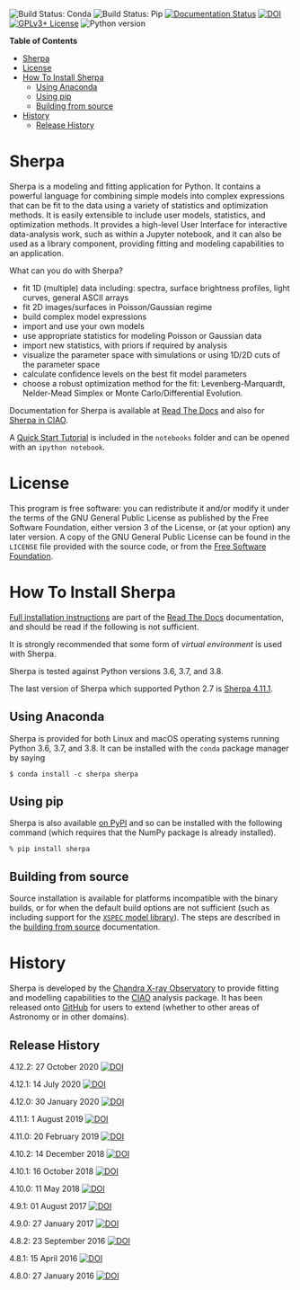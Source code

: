 ![Build Status: Conda](https://github.com/sherpa/sherpa/workflows/Conda%20CI/badge.svg)
![Build Status: Pip](https://github.com/sherpa/sherpa/workflows/Pip%20CI/badge.svg)
[![Documentation Status](https://readthedocs.org/projects/sherpa/badge/)](https://sherpa.readthedocs.io/)
[![DOI](https://zenodo.org/badge/683/sherpa/sherpa.svg)](https://zenodo.org/badge/latestdoi/683/sherpa/sherpa)
[![GPLv3+ License](https://img.shields.io/badge/license-GPLv3+-blue.svg)](https://www.gnu.org/copyleft/gpl.html)
![Python version](https://img.shields.io/badge/Python-3.6,3.7,3.8-green.svg?style=flat)

<!-- TOC *generated with [DocToc](https://github.com/thlorenz/doctoc)* -->
**Table of Contents**

- [Sherpa](#sherpa)
- [License](#license)
- [How To Install Sherpa](#how-to-install-sherpa)
  - [Using Anaconda](#using-anaconda)
  - [Using pip](#using-pip)
  - [Building from source](#building-from-source)
- [History](#history)
  - [Release History](#release-history)
  
<!-- END doctoc generated TOC please keep comment here to allow auto update -->


Sherpa
======

Sherpa is a modeling and fitting application for Python. It contains a
powerful language for combining simple models into complex expressions
that can be fit to the data using a variety of statistics and
optimization methods.  It is easily extensible to include user models,
statistics, and optimization methods.  It provides a high-level User
Interface for interactive data-analysis work, such as within a
Jupyter notebook, and it can also be used as a library component,
providing fitting and modeling capabilities to an application.

What can you do with Sherpa?

- fit 1D (multiple) data including: spectra, surface brightness profiles, light curves, general ASCII arrays
- fit 2D images/surfaces in Poisson/Gaussian regime
- build complex model expressions
- import and use your own models
- use appropriate statistics for modeling Poisson or Gaussian data
- import new statistics, with priors if required by analysis
- visualize the parameter space with simulations or using 1D/2D cuts of the parameter space
- calculate confidence levels on the best fit model parameters
- choose a robust optimization method for the fit: Levenberg-Marquardt, Nelder-Mead Simplex or Monte Carlo/Differential Evolution.

Documentation for Sherpa is available at
[Read The Docs](https://sherpa.readthedocs.io/)
and also for [Sherpa in CIAO](http://cxc.harvard.edu/sherpa/).

A [Quick Start Tutorial](http://nbviewer.ipython.org/github/sherpa/sherpa/tree/master/notebooks/SherpaQuickStart.ipynb)
is included in the `notebooks` folder and can be opened with an `ipython notebook`.

License
=======

This program is free software: you can redistribute it and/or modify it under
the terms of the GNU General Public License as published by the Free Software
Foundation, either version 3 of the License, or (at your option) any later
version. A copy of the GNU General Public License can be found in the
`LICENSE` file provided with the source code, or from the
[Free Software Foundation](http://www.gnu.org/licenses/).

How To Install Sherpa
=====================

[Full installation instructions](https://sherpa.readthedocs.io/en/latest/install.html)
are part of the [Read The Docs](https://sherpa.readthedocs.io/)
documentation, and should be read if the following is not sufficient.

It is strongly recommended that some form of *virtual environment* is
used with Sherpa.

Sherpa is tested against Python versions 3.6, 3.7, and 3.8.

The last version of Sherpa which supported Python 2.7 is
[Sherpa 4.11.1](https://doi.org/10.5281/zenodo.3358134).

Using Anaconda
--------------

Sherpa is provided for both Linux and macOS operating systems running
Python 3.6, 3.7, and 3.8. It can be installed with the `conda`
package manager by saying

    $ conda install -c sherpa sherpa

Using pip
---------

Sherpa is also available
[on PyPI](https://pypi.python.org/pypi/sherpa) and so can be installed
with the following command (which requires that the NumPy package is
already installed).

    % pip install sherpa

Building from source
--------------------

Source installation is available for platforms incompatible with the
binary builds, or for when the default build options are not sufficient
(such as including support for the
[`XSPEC` model library](https://heasarc.gsfc.nasa.gov/xanadu/xspec/)).
The steps are described in the
[building from source](https://sherpa.readthedocs.io/en/latest/install.html#building-from-source)
documentation.

History
=======

Sherpa is developed by the [Chandra X-ray
Observatory](http://chandra.harvard.edu/) to provide fitting and modelling
capabilities to the [CIAO](http://cxc.harvard.edu/ciao/) analysis package. It
has been released onto [GitHub](https://github.com/sherpa/sherpa) for users to
extend (whether to other areas of Astronomy or in other domains).

Release History
---------------

4.12.2: 27 October 2020 [![DOI](https://zenodo.org/badge/DOI/10.5281/zenodo.4141888.svg)](https://doi.org/10.5281/zenodo.4141888)

4.12.1: 14 July 2020 [![DOI](https://zenodo.org/badge/DOI/10.5281/zenodo.3944985.svg)](https://doi.org/10.5281/zenodo.3944985) 

4.12.0: 30 January 2020 [![DOI](https://zenodo.org/badge/DOI/10.5281/zenodo.3631574.svg)](https://doi.org/10.5281/zenodo.3631574)

4.11.1: 1 August 2019 [![DOI](https://zenodo.org/badge/DOI/10.5281/zenodo.3358134.svg)](https://doi.org/10.5281/zenodo.3358134)

4.11.0: 20 February 2019 [![DOI](https://zenodo.org/badge/DOI/10.5281/zenodo.2573885.svg)](https://doi.org/10.5281/zenodo.2573885)

4.10.2: 14 December 2018 [![DOI](https://zenodo.org/badge/DOI/10.5281/zenodo.2275738.svg)](https://doi.org/10.5281/zenodo.2275738)

4.10.1: 16 October 2018 [![DOI](https://zenodo.org/badge/DOI/10.5281/zenodo.1463962.svg)](https://doi.org/10.5281/zenodo.1463962)

4.10.0: 11 May 2018 [![DOI](https://zenodo.org/badge/DOI/10.5281/zenodo.1245678.svg)](https://doi.org/10.5281/zenodo.1245678)

4.9.1: 01 August 2017 [![DOI](https://zenodo.org/badge/DOI/10.5281/zenodo.838686.svg)](https://doi.org/10.5281/zenodo.838686)

4.9.0: 27 January 2017 [![DOI](https://zenodo.org/badge/DOI/10.5281/zenodo.260416.svg)](https://doi.org/10.5281/zenodo.260416)

4.8.2: 23 September 2016 [![DOI](https://zenodo.org/badge/DOI/10.5281/zenodo.154744.svg)](https://doi.org/10.5281/zenodo.154744)

4.8.1: 15 April 2016 [![DOI](https://zenodo.org/badge/doi/10.5281/zenodo.49832.svg)](https://doi.org/10.5281/zenodo.49832)

4.8.0: 27 January 2016 [![DOI](https://zenodo.org/badge/doi/10.5281/zenodo.45243.svg)](https://doi.org/10.5281/zenodo.45243)

